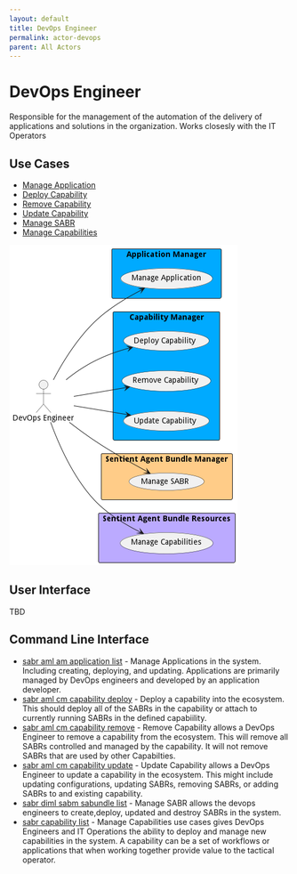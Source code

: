 ```yaml
---
layout: default
title: DevOps Engineer
permalink: actor-devops
parent: All Actors
---
```

# DevOps Engineer

Responsible for the management of the automation of the delivery of applications and solutions in the organization. Works closesly with the IT Operators



## Use Cases

* [Manage Application](usecase-ManageApplication)
* [Deploy Capability](usecase-DeployCapability)
* [Remove Capability](usecase-RemoveCapability)
* [Update Capability](usecase-UpdateCapability)
* [Manage SABR](usecase-ManageSABR)
* [Manage Capabilities](usecase-ManageCapabilities)


![Use Case Diagram](./UseCase.png)

## User Interface
TBD

## Command Line Interface
* [ sabr aml am application list](action--sabr-aml-am-application-list) - Manage Applications in the system. Including creating, deploying, and updating. Applications are primarily managed by DevOps engineers and developed by an application developer.
* [ sabr aml cm capability deploy](action--sabr-aml-cm-capability-deploy) - Deploy a capability into the ecosystem. This should deploy all of the SABRs in the capability or attach to currently running SABRs in the defined capabiility.
* [ sabr aml cm capability remove](action--sabr-aml-cm-capability-remove) - Remove Capability allows a DevOps Engineer to remove a capability from the ecosystem. This will remove all SABRs controlled and managed by the capability. It will not remove SABRs that are used by other Capabilties.
* [ sabr aml cm capability update](action--sabr-aml-cm-capability-update) - Update Capability allows a DevOps Engineer to update a capability in the ecosystem. This might include updating configurations, updating SABRs, removing SABRs, or adding SABRs to and existing capability.
* [ sabr diml sabm sabundle list](action--sabr-diml-sabm-sabundle-list) - Manage SABR allows the devops engineers to create,deploy, updated and destroy SABRs in the system.
* [ sabr capability list](action--sabr-capability-list) - Manage Capabilities use cases gives DevOps Engineers and IT Operations the ability to deploy and manage new capabilities in the system. A capability can be a set of workflows or applications that when working together provide value to the tactical operator.
